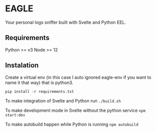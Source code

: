 # EAGLE

Your personal logs sniffer built with Svelte and Python EEL.

## Requirements

Python >= v3
Node >= 12

## Instalation

Create a virtual env (in this case I auto ignored eagle-env if you want to name it that way) that is python3.

`pip install -r requirements.txt`

To make integration of Svelte and Python run
`./build.sh`

To make development mode in Svelte without the python service
`npm start:dev`

To make autobuild happen while Python is running
`npm autobuild`
